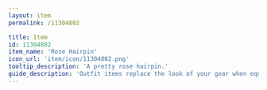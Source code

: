 ```yaml
---
layout: item
permalink: /11304802

title: Item
id: 11304802
item_name: 'Rose Hairpin'
icon_url: 'item/icon/11304802.png'
tooltip_description: 'A pretty rose hairpin.'
guide_description: 'Outfit items replace the look of your gear when equipped.'
---
```

